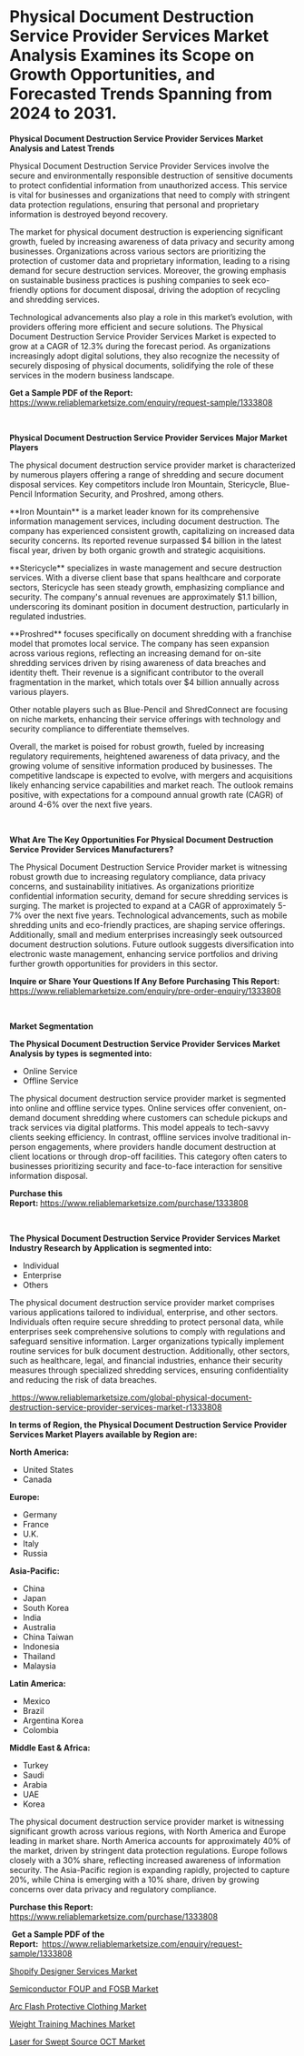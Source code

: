 <p><h1>Physical Document Destruction Service Provider Services Market Analysis Examines its Scope on Growth Opportunities, and Forecasted Trends Spanning from 2024 to 2031.</h1></p><p><strong>Physical Document Destruction Service Provider Services Market Analysis and Latest Trends</strong></p>
<p><p>Physical Document Destruction Service Provider Services involve the secure and environmentally responsible destruction of sensitive documents to protect confidential information from unauthorized access. This service is vital for businesses and organizations that need to comply with stringent data protection regulations, ensuring that personal and proprietary information is destroyed beyond recovery.</p><p>The market for physical document destruction is experiencing significant growth, fueled by increasing awareness of data privacy and security among businesses. Organizations across various sectors are prioritizing the protection of customer data and proprietary information, leading to a rising demand for secure destruction services. Moreover, the growing emphasis on sustainable business practices is pushing companies to seek eco-friendly options for document disposal, driving the adoption of recycling and shredding services.</p><p>Technological advancements also play a role in this market’s evolution, with providers offering more efficient and secure solutions. The Physical Document Destruction Service Provider Services Market is expected to grow at a CAGR of 12.3% during the forecast period. As organizations increasingly adopt digital solutions, they also recognize the necessity of securely disposing of physical documents, solidifying the role of these services in the modern business landscape.</p></p>
<p><strong>Get a Sample PDF of the Report:&nbsp;</strong> <a href="https://www.reliablemarketsize.com/enquiry/request-sample/1333808?utm_campaign=1283&utm_medium=2&utm_source=Github&utm_content=ia&utm_term=01102024&utm_id=physical-document-destruction-service-provider-services">https://www.reliablemarketsize.com/enquiry/request-sample/1333808</a></p>
<p>&nbsp;</p>
<p><strong>Physical Document Destruction Service Provider Services Major Market Players</strong></p>
<p><p>The physical document destruction service provider market is characterized by numerous players offering a range of shredding and secure document disposal services. Key competitors include Iron Mountain, Stericycle, Blue-Pencil Information Security, and Proshred, among others.</p><p>**Iron Mountain** is a market leader known for its comprehensive information management services, including document destruction. The company has experienced consistent growth, capitalizing on increased data security concerns. Its reported revenue surpassed $4 billion in the latest fiscal year, driven by both organic growth and strategic acquisitions.</p><p>**Stericycle** specializes in waste management and secure destruction services. With a diverse client base that spans healthcare and corporate sectors, Stericycle has seen steady growth, emphasizing compliance and security. The company's annual revenues are approximately $1.1 billion, underscoring its dominant position in document destruction, particularly in regulated industries.</p><p>**Proshred** focuses specifically on document shredding with a franchise model that promotes local service. The company has seen expansion across various regions, reflecting an increasing demand for on-site shredding services driven by rising awareness of data breaches and identity theft. Their revenue is a significant contributor to the overall fragmentation in the market, which totals over $4 billion annually across various players.</p><p>Other notable players such as Blue-Pencil and ShredConnect are focusing on niche markets, enhancing their service offerings with technology and security compliance to differentiate themselves. </p><p>Overall, the market is poised for robust growth, fueled by increasing regulatory requirements, heightened awareness of data privacy, and the growing volume of sensitive information produced by businesses. The competitive landscape is expected to evolve, with mergers and acquisitions likely enhancing service capabilities and market reach. The outlook remains positive, with expectations for a compound annual growth rate (CAGR) of around 4-6% over the next five years.</p></p>
<p>&nbsp;</p>
<p><strong>What Are The Key Opportunities For Physical Document Destruction Service Provider Services Manufacturers?</strong></p>
<p><p>The Physical Document Destruction Service Provider market is witnessing robust growth due to increasing regulatory compliance, data privacy concerns, and sustainability initiatives. As organizations prioritize confidential information security, demand for secure shredding services is surging. The market is projected to expand at a CAGR of approximately 5-7% over the next five years. Technological advancements, such as mobile shredding units and eco-friendly practices, are shaping service offerings. Additionally, small and medium enterprises increasingly seek outsourced document destruction solutions. Future outlook suggests diversification into electronic waste management, enhancing service portfolios and driving further growth opportunities for providers in this sector.</p></p>
<p><strong>Inquire or Share Your Questions If Any Before Purchasing This Report:</strong> <a href="https://www.reliablemarketsize.com/enquiry/pre-order-enquiry/1333808?utm_campaign=1283&utm_medium=2&utm_source=Github&utm_content=ia&utm_term=01102024&utm_id=physical-document-destruction-service-provider-services">https://www.reliablemarketsize.com/enquiry/pre-order-enquiry/1333808</a></p>
<p>&nbsp;</p>
<p><strong>Market Segmentation</strong></p>
<p><strong>The Physical Document Destruction Service Provider Services Market Analysis by types is segmented into:</strong></p>
<p><ul><li>Online Service</li><li>Offline Service</li></ul></p>
<p><p>The physical document destruction service provider market is segmented into online and offline service types. Online services offer convenient, on-demand document shredding where customers can schedule pickups and track services via digital platforms. This model appeals to tech-savvy clients seeking efficiency. In contrast, offline services involve traditional in-person engagements, where providers handle document destruction at client locations or through drop-off facilities. This category often caters to businesses prioritizing security and face-to-face interaction for sensitive information disposal.</p></p>
<p><strong>Purchase this Report:&nbsp;</strong><a href="https://www.reliablemarketsize.com/purchase/1333808?utm_campaign=1283&utm_medium=2&utm_source=Github&utm_content=ia&utm_term=01102024&utm_id=physical-document-destruction-service-provider-services">https://www.reliablemarketsize.com/purchase/1333808</a></p>
<p>&nbsp;</p>
<p><strong>The Physical Document Destruction Service Provider Services Market Industry Research by Application is segmented into:</strong></p>
<p><ul><li>Individual</li><li>Enterprise</li><li>Others</li></ul></p>
<p><p>The physical document destruction service provider market comprises various applications tailored to individual, enterprise, and other sectors. Individuals often require secure shredding to protect personal data, while enterprises seek comprehensive solutions to comply with regulations and safeguard sensitive information. Larger organizations typically implement routine services for bulk document destruction. Additionally, other sectors, such as healthcare, legal, and financial industries, enhance their security measures through specialized shredding services, ensuring confidentiality and reducing the risk of data breaches.</p></p>
<p><a href="https://www.reliablemarketsize.com/global-physical-document-destruction-service-provider-services-market-r1333808?utm_campaign=1283&utm_medium=2&utm_source=Github&utm_content=ia&utm_term=01102024&utm_id=physical-document-destruction-service-provider-services">&nbsp;https://www.reliablemarketsize.com/global-physical-document-destruction-service-provider-services-market-r1333808</a></p>
<p><strong>In terms of Region, the Physical Document Destruction Service Provider Services Market Players available by Region are:</strong></p>
<p>
    <p> <strong> North America: </strong>
        <ul>
            <li>United States</li>
            <li>Canada</li>
        </ul>
        </p> 
    <p> <strong> Europe: </strong>
        <ul>
            <li>Germany</li>
            <li>France</li>
            <li>U.K.</li>
            <li>Italy</li>
            <li>Russia</li>
        </ul>
        </p> 
    <p> <strong> Asia-Pacific: </strong>
        <ul>
            <li>China</li>
            <li>Japan</li>
            <li>South Korea</li>
            <li>India</li>
            <li>Australia</li>
            <li>China Taiwan</li>
            <li>Indonesia</li>
            <li>Thailand</li>
            <li>Malaysia</li>
        </ul>
        </p> 
    <p> <strong> Latin America: </strong>
        <ul>
            <li>Mexico</li>
            <li>Brazil</li>
            <li>Argentina Korea</li>
            <li>Colombia</li>
        </ul>
        </p> 
    <p> <strong> Middle East & Africa: </strong>
        <ul>
            <li>Turkey</li>
            <li>Saudi</li>
            <li>Arabia</li>
            <li>UAE</li>
            <li>Korea</li>
        </ul>
    </p>
    </p>
<p><p>The physical document destruction service provider market is witnessing significant growth across various regions, with North America and Europe leading in market share. North America accounts for approximately 40% of the market, driven by stringent data protection regulations. Europe follows closely with a 30% share, reflecting increased awareness of information security. The Asia-Pacific region is expanding rapidly, projected to capture 20%, while China is emerging with a 10% share, driven by growing concerns over data privacy and regulatory compliance.</p></p>
<p><strong>Purchase this Report: </strong><a href="https://www.reliablemarketsize.com/purchase/1333808?utm_campaign=1283&utm_medium=2&utm_source=Github&utm_content=ia&utm_term=01102024&utm_id=physical-document-destruction-service-provider-services">https://www.reliablemarketsize.com/purchase/1333808</a></p>
<p>&nbsp;<strong>Get a Sample PDF of the Report:&nbsp;&nbsp;</strong><a href="https://www.reliablemarketsize.com/enquiry/request-sample/1333808?utm_campaign=1283&utm_medium=2&utm_source=Github&utm_content=ia&utm_term=01102024&utm_id=physical-document-destruction-service-provider-services">https://www.reliablemarketsize.com/enquiry/request-sample/1333808</a></p>
<p><strong></strong></p>
<p><p><a href="https://github.com/dringals/Market-Research-Report-List-6/blob/main/shopify-designer-services-market.md?utm_campaign=1283&utm_medium=2&utm_source=Github&utm_content=ia&utm_term=01102024&utm_id=physical-document-destruction-service-provider-services">Shopify Designer Services Market</a></p><p><a href="https://issuu.com/reportprime-2/docs/semiconductor-foup-and-fosb-market-_119519f9376f48?utm_campaign=1283&utm_medium=2&utm_source=Github&utm_content=ia&utm_term=01102024&utm_id=physical-document-destruction-service-provider-services">Semiconductor FOUP and FOSB Market</a></p><p><a href="https://www.linkedin.com/pulse/global-arc-flash-protective-clothing-market-trends-innovations-no1ee?utm_campaign=1283&utm_medium=2&utm_source=Github&utm_content=ia&utm_term=01102024&utm_id=physical-document-destruction-service-provider-services">Arc Flash Protective Clothing Market</a></p><p><a href="https://www.linkedin.com/pulse/market-forecasting-change-global-weight-training-machines-dynamics-zm7ie?utm_campaign=1283&utm_medium=2&utm_source=Github&utm_content=ia&utm_term=01102024&utm_id=physical-document-destruction-service-provider-services">Weight Training Machines Market</a></p><p><a href="https://issuu.com/reportprime-2/docs/laser-for-swept-source-oct-market-s_fa9d9f8f6b02cc?utm_campaign=1283&utm_medium=2&utm_source=Github&utm_content=ia&utm_term=01102024&utm_id=physical-document-destruction-service-provider-services">Laser for Swept Source OCT Market</a></p></p>